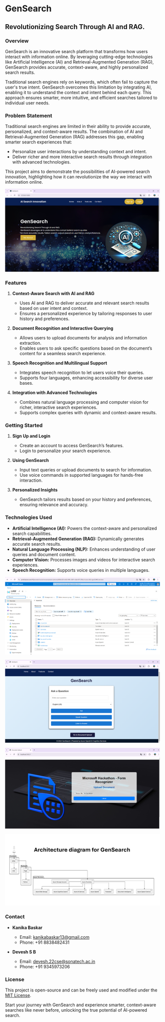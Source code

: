 # GenSearch

## Revolutionizing Search Through AI and RAG.
### Overview

GenSearch is an innovative search platform that transforms how users interact with information online. By leveraging cutting-edge technologies like Artificial Intelligence (AI) and Retrieval-Augmented Generation (RAG), GenSearch provides accurate, context-aware, and highly personalized search results.

Traditional search engines rely on keywords, which often fail to capture the user's true intent. GenSearch overcomes this limitation by integrating AI, enabling it to understand the context and intent behind each query. This approach ensures smarter, more intuitive, and efficient searches tailored to individual user needs.

### Problem Statement

Traditional search engines are limited in their ability to provide accurate, personalized, and context-aware results. The combination of AI and Retrieval-Augmented Generation (RAG) addresses this gap, enabling smarter search experiences that:

- Personalize user interactions by understanding context and intent.
- Deliver richer and more interactive search results through integration with advanced technologies.

This project aims to demonstrate the possibilities of AI-powered search innovation, highlighting how it can revolutionize the way we interact with information online.

![GenSearch Overview](https://github.com/kanikabaskar/Azure-Hackathon-dec/blob/ae9d098eb857e37c608dc5d0c3917f88aa2ab58c/GenSearch.png)

### Features

1. **Context-Aware Search with AI and RAG**

   - Uses AI and RAG to deliver accurate and relevant search results based on user intent and context.
   - Ensures a personalized experience by tailoring responses to user history and preferences.

2. **Document Recognition and Interactive Querying**

   - Allows users to upload documents for analysis and information extraction.
   - Enables users to ask specific questions based on the document’s content for a seamless search experience.

3. **Speech Recognition and Multilingual Support**

   - Integrates speech recognition to let users voice their queries.
   - Supports four languages, enhancing accessibility for diverse user bases.

4. **Integration with Advanced Technologies**

   - Combines natural language processing and computer vision for richer, interactive search experiences.
   - Supports complex queries with dynamic and context-aware results.



### Getting Started

1. **Sign Up and Login**

   - Create an account to access GenSearch’s features.
   - Login to personalize your search experience.

2. **Using GenSearch**

   - Input text queries or upload documents to search for information.
   - Use voice commands in supported languages for hands-free interaction.

3. **Personalized Insights**

   - GenSearch tailors results based on your history and preferences, ensuring relevance and accuracy.

### Technologies Used

- **Artificial Intelligence (AI):** Powers the context-aware and personalized search capabilities.
- **Retrieval-Augmented Generation (RAG):** Dynamically generates accurate search results.
- **Natural Language Processing (NLP):** Enhances understanding of user queries and document content.
- **Computer Vision:** Processes images and videos for interactive search experiences.
- **Speech Recognition:** Supports voice queries in multiple languages.
  
![GenSearch Overview](https://github.com/kanikabaskar/Azure-Hackathon-dec/blob/ae9d098eb857e37c608dc5d0c3917f88aa2ab58c/Azure.png)

![GenSearch Overview](https://github.com/kanikabaskar/Azure-Hackathon-dec/blob/ae9d098eb857e37c608dc5d0c3917f88aa2ab58c/Demo.png)

![GenSearch Overview](https://github.com/kanikabaskar/Azure-Hackathon-dec/blob/ae9d098eb857e37c608dc5d0c3917f88aa2ab58c/Document.png)

![GenSearch Overview](https://github.com/kanikabaskar/Azure-Hackathon-dec/blob/7293cc64b3a1b59430e0d633984bb9654ff30d44/Architecutre.png)

### Contact

- **Kanika Baskar**

  - Email: [kanikabaskar13@gmail.com](mailto:kanikabaskar13@gmail.com)
  - Phone: +91 8838482431

- **Devesh S B**

  - Email: [devesh.22cse@sonatech.ac.in](mailto:devesh.22cse@sonatech.ac.in)
  - Phone: +91 9345973206

### License

This project is open-source and can be freely used and modified under the [MIT License](LICENSE).

Start your journey with GenSearch and experience smarter, context-aware searches like never before, unlocking the true potential of AI-powered search.
